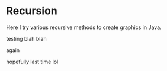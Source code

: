 # Recursion
Here I try various recursive methods to create graphics in Java.

testing blah blah

again

hopefully last time lol
